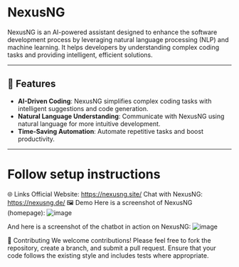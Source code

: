 # NexusNG  

NexusNG is an AI-powered assistant designed to enhance the software development process by leveraging natural language processing (NLP) and machine learning. It helps developers by understanding complex coding tasks and providing intelligent, efficient solutions.  

---

## 🚀 Features  

- **AI-Driven Coding**: NexusNG simplifies complex coding tasks with intelligent suggestions and code generation.  
- **Natural Language Understanding**: Communicate with NexusNG using natural language for more intuitive development.  
- **Time-Saving Automation**: Automate repetitive tasks and boost productivity.  

---
# Follow setup instructions
🌐 Links
Official Website: https://nexusng.site/
Chat with NexusNG: https://nexusng.de/
🖼 Demo
Here is a screenshot of NexusNG (homepage): ![image](https://github.com/user-attachments/assets/ff006b31-c114-48fe-b2de-e482ef973cfa)




And here is a screenshot of the chatbot in action on NexusNG: ![image](https://github.com/user-attachments/assets/0a188bb1-1bd4-4653-a817-107dec0850b7)




🤝 Contributing
We welcome contributions! Please feel free to fork the repository, create a branch, and submit a pull request. Ensure that your code follows the existing style and includes tests where appropriate.
